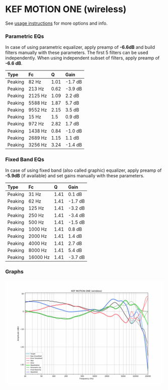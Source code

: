 # KEF MOTION ONE (wireless)
See [usage instructions](https://github.com/jaakkopasanen/AutoEq#usage) for more options and info.

### Parametric EQs
In case of using parametric equalizer, apply preamp of **-6.6dB** and build filters manually
with these parameters. The first 5 filters can be used independently.
When using independent subset of filters, apply preamp of **-6.6 dB**.

| Type    | Fc      |    Q | Gain    |
|:--------|:--------|:-----|:--------|
| Peaking | 82 Hz   | 1.01 | -1.7 dB |
| Peaking | 213 Hz  | 0.62 | -3.9 dB |
| Peaking | 2125 Hz | 1.09 | 2.2 dB  |
| Peaking | 5588 Hz | 1.87 | 5.7 dB  |
| Peaking | 9552 Hz | 2.15 | 3.5 dB  |
| Peaking | 15 Hz   | 1.5  | 0.9 dB  |
| Peaking | 972 Hz  | 2.82 | 1.7 dB  |
| Peaking | 1438 Hz | 0.84 | -1.0 dB |
| Peaking | 2689 Hz | 1.15 | 1.1 dB  |
| Peaking | 3256 Hz | 3.24 | -1.4 dB |

### Fixed Band EQs
In case of using fixed band (also called graphic) equalizer, apply preamp of **-5.9dB**
(if available) and set gains manually with these parameters.

| Type    | Fc       |    Q | Gain    |
|:--------|:---------|:-----|:--------|
| Peaking | 31 Hz    | 1.41 | 0.1 dB  |
| Peaking | 62 Hz    | 1.41 | -1.7 dB |
| Peaking | 125 Hz   | 1.41 | -3.2 dB |
| Peaking | 250 Hz   | 1.41 | -3.4 dB |
| Peaking | 500 Hz   | 1.41 | -1.5 dB |
| Peaking | 1000 Hz  | 1.41 | 0.8 dB  |
| Peaking | 2000 Hz  | 1.41 | 1.4 dB  |
| Peaking | 4000 Hz  | 1.41 | 2.7 dB  |
| Peaking | 8000 Hz  | 1.41 | 5.4 dB  |
| Peaking | 16000 Hz | 1.41 | -3.7 dB |

### Graphs
![](./KEF%20MOTION%20ONE%20(wireless).png)